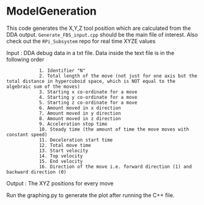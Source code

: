 # ModelGeneration
This code generates the X,Y,Z tool position which are calculated from the DDA output. `Generate_FBS_input.cpp` should be the main file of interest. Also check out the `RPi_Subsystem` repo for real time XYZE values

Input : DDA debug data in a txt file. Data inside the text file is in the following order


                1. Identifier "N"
                2. Total length of the move (not just for one axis but the total distance in hypercuboid space, which is NOT equal to the algebraic sum of the moves)
                3. Starting x co-ordinate for a move 
                4. Starting y co-ordinate for a move
                5. Starting z co-ordinate for a move 
                6. Amount moved in x direction 
                7. Amount moved in y direction
                8. Amount moved in z direction
                9. Acceleration stop time 
                10. Steady time (the amount of time the move moves with constant speed)
                11. Deceleration start time 
                12. Total move time 
                13. Start velocity 
                14. Top velocity 
                15. End velocity
                16. Direction of the move i.e. forward direction (1) and backward direction (0)
           
Output : The XYZ positions for every move

Run the graphing.py to generate the plot after running the C++ file.
